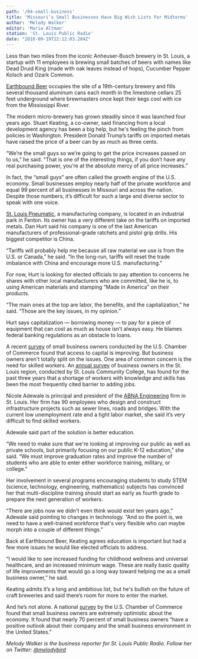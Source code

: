 ```yaml
---
path: '/04-small-business'
title: 'Missouri’s Small Businesses Have Big Wish Lists For Midterms'
author: 'Melody Walker'
editor: 'Maria Altman'
station: 'St. Louis Public Radio'
date: "2018-09-19T22:12:03.284Z"
---
```


Less than two miles from the iconic Anheuser-Busch brewery in St. Louis, a startup with 11 employees is brewing small batches of beers with names like Dead Druid King (made with oak leaves instead of hops), Cucumber Pepper Kolsch and Ozark Common.

[Earthbound Beer](http://www.earthboundbeer.com/) occupies the site of a 19th-century brewery and fills several thousand aluminum cans each month in the limestone cellars 25 feet underground where brewmasters once kept their kegs cool with ice from the Mississippi River.

The modern micro-brewery has grown steadily since it was launched four years ago. Stuart Keating, a co-owner, said financing from a local development agency has been a big help, but he's feeling the pinch from policies in Washington. President Donald Trump’s tariffs on imported metals have raised the price of a beer can by as much as three cents.

“We’re the small guys so we’re going to get the price increases passed on to us,” he said. “That is one of the interesting things, if you don’t have any real purchasing power, you’re at the absolute mercy of all price increases.”

In fact, the “small guys” are often called the growth engine of the U.S. economy. Small businesses employ nearly half of the private workforce and equal 99 percent of all businesses in Missouri and across the nation. Despite those numbers, it’s difficult for such a large and diverse sector to speak with one voice.

[St. Louis Pneumatic](https://www.stlouispneumatic.com/), a manufacturing company, is located in an industrial park in Fenton. Its owner has a very different take on the tariffs on imported metals. Dan Hurt said his company is one of the last American manufacturers of professional-grade ratchets and pistol grip drills. His biggest competitor is China.

“Tariffs will probably help me because all raw material we use is from the U.S. or Canada,” he said. “In the long-run, tariffs will reset the trade imbalance with China and encourage more U.S. manufacturing.”

For now, Hurt is looking for elected officials to pay attention to concerns he shares with other local manufacturers who are committed, like he is, to using American materials and stamping “Made in America” on their products.

“The main ones at the top are labor, the benefits, and the capitalization,” he said. “Those are the key issues, in my opinion.”

Hurt says capitalization — borrowing money — to pay for a piece of equipment that can cost as much as house isn’t always easy. He blames federal banking regulations as an obstacle to loans.

A recent [survey](https://www.uschamber.com/sbindex/summary/) of small business owners conducted by the U.S. Chamber of Commerce found that access to capital is improving. But business owners aren't totally split on the issues. One area of common concern is the need for skilled workers. An [annual survey](https://www.stlcc.edu/workforce/st-louis-workforce/sslw2018-report-download.aspx) of business owners in the St. Louis region, conducted by St. Louis Community College, has found for the past three years that a shortage of workers with knowledge and skills has been the most frequently cited barrier to adding jobs.

Nicole Adewale is principal and president of the [ABNA Engineering](http://www.abnaengineering.com/) firm in St. Louis. Her firm has 90 employees who design and construct infrastructure projects such as sewer lines, roads and bridges. With the current low unemployment rate and a tight labor market, she said it’s very difficult to find skilled workers.

Adewale said part of the solution is better education.

“We need to make sure that we're looking at improving our public as well as private schools, but primarily focusing on our public K-12 education,” she said. “We must improve graduation rates and improve the number of students who are able to enter either workforce training, military, or college.”

Her involvement in several programs encouraging students to study STEM (science, technology, engineering, mathematics) subjects has convinced her that multi-discipline training should start as early as fourth grade to prepare the next generation of workers.

“There are jobs now we didn't even think would exist ten years ago,” Adewale said pointing to changes in technology. “And so the point is, we need to have a well-trained workforce that's very flexible who can maybe morph into a couple of different things.”

Back at Earthbound Beer, Keating agrees education is important but had a few more issues he would like elected officials to address.

“I would like to see increased funding for childhood wellness and universal healthcare, and an increased minimum wage. These are really basic quality of life improvements that would go a long way toward helping me as a small business owner,” he said.

Keating admits it’s a long and ambitious list, but he's bullish on the future of craft breweries and said there’s room for more to enter the market.

And he’s not alone. A national [survey](https://www.uschamber.com/sbindex/summary/) by the U.S. Chamber of Commerce found that small business owners are extremely optimistic about the economy. It found that nearly 70 percent of small business owners “have a positive outlook about their company and the small business environment in the United States.”

_Melody Walker is the business reporter for St. Louis Public Radio. Follow her on Twitter: [@melodybird](https://twitter.com/melodybird)_
